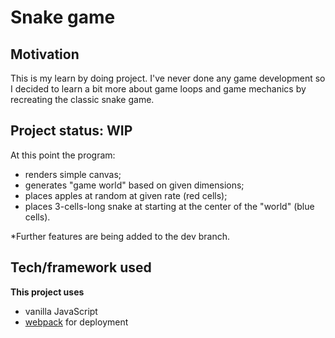 # Snake game
 
## Motivation
This is my learn by doing project. I've never done any game development so I decided to learn a bit more about game loops and game mechanics by recreating the classic snake game.

## Project status: WIP
At this point the program:
- renders simple canvas;
- generates "game world" based on given dimensions; 
- places apples at random at given rate (red cells);
- places 3-cells-long snake at starting at the center of the "world" (blue cells).

*Further features are being added to the dev branch.

## Tech/framework used
<b>This project uses</b>
- vanilla JavaScript
- [webpack](https://webpack.js.org/) for deployment
